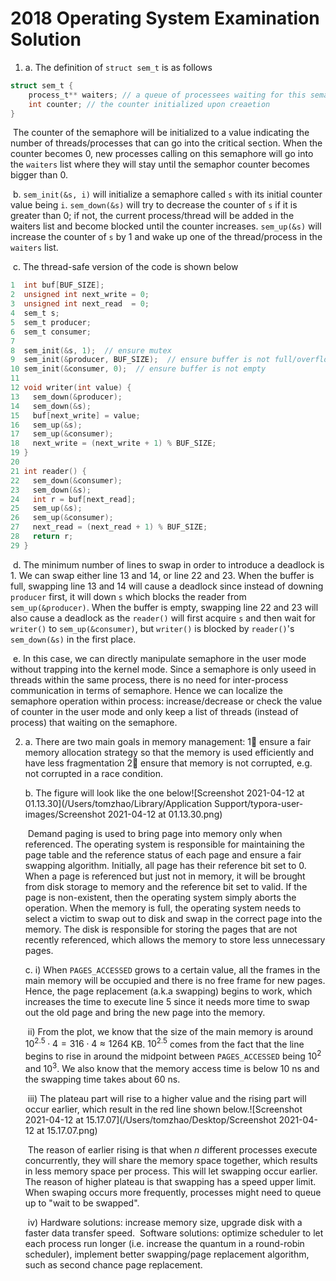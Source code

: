 # 2018 Operating System Examination Solution

1. a. The definition of `struct sem_t` is as follows

```c
struct sem_t {
	process_t** waiters; // a queue of processees waiting for this semaphore
	int counter; // the counter initialized upon creaetion
}
```

​			The counter of the semaphore will be initialized to a value indicating the number of threads/processes that can go into the critical section. When the counter becomes 0, new processes calling on this semaphore will go into the `waiters` list where they will stay until the semaphor counter becomes bigger than 0.

​		b. `sem_init(&s, i)` will initialize a semaphore called `s` with its initial counter value being `i`. `sem_down(&s)` will try to decrease the counter of `s` if it is greater than 0; if not, the current process/thread will be added in the waiters list and become blocked until the counter increases. `sem_up(&s)` will increase the counter of `s` by 1 and wake up one of the thread/process in the `waiters` list.

​		c. The thread-safe version of the code is shown below

```c
1  int buf[BUF_SIZE];
2  unsigned int next_write = 0;
3  unsigned int next_read  = 0;
4  sem_t s;
5  sem_t producer;
6  sem_t consumer;
7
8  sem_init(&s, 1);  // ensure mutex
9  sem_init(&producer, BUF_SIZE);  // ensure buffer is not full/overflown
10 sem_init(&consumer, 0);  // ensure buffer is not empty
11
12 void writer(int value) {
13   sem_down(&producer);
14   sem_down(&s);
15   buf[next_write] = value;
16   sem_up(&s);
17   sem_up(&consumer);
18   next_write = (next_write + 1) % BUF_SIZE;
19 }
20
21 int reader() {
22   sem_down(&consumer);
23   sem_down(&s);
24   int r = buf[next_read];
25   sem_up(&s);
26   sem_up(&consumer);
27   next_read = (next_read + 1) % BUF_SIZE;
28   return r;
29 }
```

​		d. The minimum number of lines to swap in order to introduce a deadlock is 1. We can swap either line 13 and 14, or line 22 and 23. When the buffer is full, swapping line 13 and 14 will cause a deadlock since instead of downing `producer` first, it will down `s` which blocks the reader from `sem_up(&producer)`. When the buffer is empty, swapping line 22 and 23 will also cause a deadlock as the `reader()` will first acquire `s` and then wait for `writer()` to `sem_up(&consumer)`, but `writer()` is blocked by `reader()`'s `sem_down(&s)` in the first place.

​		e. In this case, we can directly manipulate semaphore in the user mode without trapping into the kernel mode. Since a semaphore is only useed in threads within the same process, there is no need for inter-process communication in terms of semaphore. Hence we can localize the semaphore operation within process: increase/decrease or check the value of counter in the user mode and only keep a list of threads (instead of process) that waiting on the semaphore.

2. a. There are two main goals in memory management: 1⃣️ ensure a fair memory allocation strategy so that the memory is used efficiently and have less fragmentation 2⃣️ ensure that memory is not corrupted, e.g. not corrupted in a race condition.

   b. The figure will look like the one below![Screenshot 2021-04-12 at 01.13.30](/Users/tomzhao/Library/Application Support/typora-user-images/Screenshot 2021-04-12 at 01.13.30.png)

   ​	Demand paging is used to bring page into memory only when referenced. The operating system is responsible for maintaining the page table and the reference status of each page and ensure a fair swapping algorithm. Initially, all page has their reference bit set to 0. When a page is referenced but just not in memory, it will be brought from disk storage to memory and the reference bit set to valid. If the page is non-existent, then the operating system simply aborts the operation. When the memory is full, the operating system needs to select a victim to swap out to disk and swap in the correct page into the memory. The disk is responsible for storing the pages that are not recently referenced, which allows the memory to store less unnecessary pages.

   c. i) When `PAGES_ACCESSED` grows to a certain value, all the frames in the main memory will be occupied and there is no free frame for new pages. Hence, the page replacement (a.k.a swapping) begins to work, which increases the time to execute line 5 since it needs more time to swap out the old page and bring the new page into the memory.

   ​	ii) From the plot, we know that the size of the main memory is around $10^{2.5}\cdot 4=316\cdot 4\approx 1264$ KB. $10^{2.5}$ comes from the fact that the line begins to rise in around the midpoint between `PAGES_ACCESSED` being $10^2$ and $10^3$. We also know that the memory access time is below 10 ns and the swapping time takes about 60 ns.

   ​	iii) The plateau part will rise to a higher value and the rising part will occur earlier, which result in the red line shown below.![Screenshot 2021-04-12 at 15.17.07](/Users/tomzhao/Desktop/Screenshot 2021-04-12 at 15.17.07.png)

   ​		The reason of earlier rising is that when $n$ different processes execute concurrently, they will share the memory space together, which results in less memory space per process. This will let swapping occur earlier. The reason of higher plateau is that swapping has a speed upper limit. When swaping occurs more frequently, processes might need to queue up to "wait to be swapped".

   ​	iv) Hardware solutions: increase memory size, upgrade disk with a faster data transfer speed.
   ​		Software solutions: optimize scheduler to let each process run longer (i.e. increase the quantum in a round-robin scheduler), implement better swapping/page replacement algorithm, such as second chance page replacement.